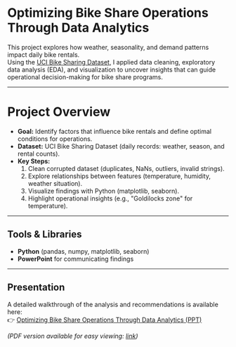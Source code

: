 # Optimizing Bike Share Operations Through Data Analytics

This project explores how weather, seasonality, and demand patterns impact daily bike rentals.  
Using the [UCI Bike Sharing Dataset](https://archive.ics.uci.edu/ml/datasets/bike+sharing+dataset), I applied data cleaning, exploratory data analysis (EDA), and visualization to uncover insights that can guide operational decision-making for bike share programs.

---

# Project Overview
- **Goal:** Identify factors that influence bike rentals and define optimal conditions for operations.
- **Dataset:** UCI Bike Sharing Dataset (daily records: weather, season, and rental counts).
- **Key Steps:**
	1. Clean corrupted dataset (duplicates, NaNs, outliers, invalid strings).
	2. Explore relationships between features (temperature, humidity, weather situation).
	3. Visualize findings with Python (matplotlib, seaborn).
	4. Highlight operational insights (e.g., "Goldilocks zone" for temperature).

---

## Tools & Libraries
- **Python** (pandas, numpy, matplotlib, seaborn)
- **PowerPoint** for communicating findings

---

## Presentation
A detailed walkthrough of the analysis and recommendations is available here:  
👉 [Optimizing Bike Share Operations Through Data Analytics (PPT)](presentation/bike_share_analysis.pptx)


*(PDF version available for easy viewing: [link](presentation/bike_share_analysis.pptx))* 
